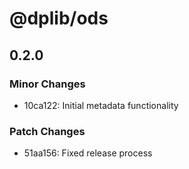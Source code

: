 # @dplib/ods

## 0.2.0

### Minor Changes

- 10ca122: Initial metadata functionality

### Patch Changes

- 51aa156: Fixed release process
